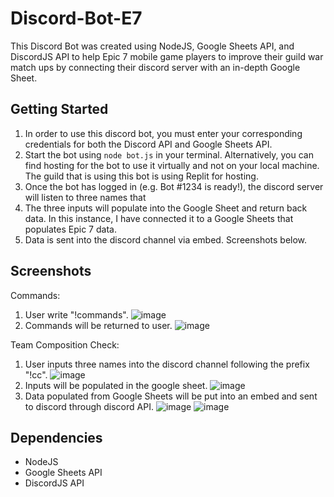 # Discord-Bot-E7
This Discord Bot was created using NodeJS, Google Sheets API, and DiscordJS API to help Epic 7 mobile game players to improve their guild war match ups by connecting their discord server with an in-depth Google Sheet.

## Getting Started
1. In order to use this discord bot, you must enter your corresponding credentials for both the Discord API and Google Sheets API.
2. Start the bot using `node bot.js` in your terminal. Alternatively, you can find hosting for the bot to use it virtually and not on your local machine. The guild that is using this bot is using Replit for hosting.
3. Once the bot has logged in (e.g. Bot #1234 is ready!), the discord server will listen to three names that 
4. The three inputs will populate into the Google Sheet and return back data. In this instance, I have connected it to a Google Sheets that populates Epic 7 data.
5. Data is sent into the discord channel via embed. Screenshots below.

## Screenshots

Commands:
1. User write "!commands".
![image](https://user-images.githubusercontent.com/99042142/213616023-3d634ab9-44f8-4e60-9c7e-fd33583c8ee5.png)
2. Commands will be returned to user.
![image](https://user-images.githubusercontent.com/99042142/213616162-2fe95146-31f0-4a52-8559-d0aacb0c0db3.png)

Team Composition Check:
1. User inputs three names into the discord channel following the prefix "!cc".
![image](https://user-images.githubusercontent.com/99042142/213616229-2d110c15-42e6-44a7-9da1-c2a9c7652c84.png)
2. Inputs will be populated in the google sheet.
![image](https://user-images.githubusercontent.com/99042142/203719623-66c4b43a-5edb-42f8-a87c-22f7b35f9e31.png)
3. Data populated from Google Sheets will be put into an embed and sent to discord through discord API.
![image](https://user-images.githubusercontent.com/99042142/213616816-dcb149ba-81e4-4d9b-b0fb-a3c7e4a985b7.png)
![image](https://user-images.githubusercontent.com/99042142/213616767-a18203df-33c6-4df1-99d9-82a83c4b78dd.png)



## Dependencies
- NodeJS
- Google Sheets API
- DiscordJS API
